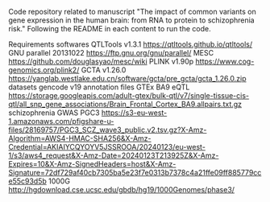 Code repository related to manuscript "The impact of common variants on gene expression in the human brain: from RNA to protein to schizophrenia risk."
Following the README in each content to run the code.

Requirements
softwares
     QTLTools v1.3.1 https://qtltools.github.io/qtltools/
     GNU parallel 20131022 https://ftp.gnu.org/gnu/parallel/
     MESC https://github.com/douglasyao/mesc/wiki
     PLINK v1.90p https://www.cog-genomics.org/plink2/
     GCTA v1.26.0 https://yanglab.westlake.edu.cn/software/gcta/pre_gcta/gcta_1.26.0.zip
datasets
    gencode v19 annotation files
    GTEx BA9 eQTL https://storage.googleapis.com/adult-gtex/bulk-qtl/v7/single-tissue-cis-qtl/all_snp_gene_associations/Brain_Frontal_Cortex_BA9.allpairs.txt.gz 
    schizophrenia GWAS PGC3 https://s3-eu-west-1.amazonaws.com/pfigshare-u-files/28169757/PGC3_SCZ_wave3_public.v2.tsv.gz?X-Amz-Algorithm=AWS4-HMAC-SHA256&X-Amz-Credential=AKIAIYCQYOYV5JSSROOA/20240123/eu-west-1/s3/aws4_request&X-Amz-Date=20240123T213925Z&X-Amz-Expires=10&X-Amz-SignedHeaders=host&X-Amz-Signature=72df729af40cb7305ba5e23f7e0313b7378c4a21ffe09ff885779cce55c93d5b
    1000G http://hgdownload.cse.ucsc.edu/gbdb/hg19/1000Genomes/phase3/
